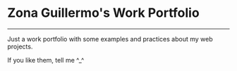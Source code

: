 # Zona Guillermo's Work Portfolio
---

Just a work portfolio with some examples and practices about my web projects.

If you like them, tell me ^_^
